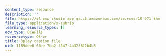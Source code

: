 ```yaml
---
content_type: resource
description: ''
file: https://ol-ocw-studio-app-qa.s3.amazonaws.com/courses/15-071-the-analytics-edge-spring-2017/1189dee666be7ba2f3474a323822b4b8_fQXFHIsvV-c.srt
file_type: application/x-subrip
learning_resource_types: []
ocw_type: OCWFile
resourcetype: Other
title: 3play caption file
uid: 1189dee6-66be-7ba2-f347-4a323822b4b8
---
```

